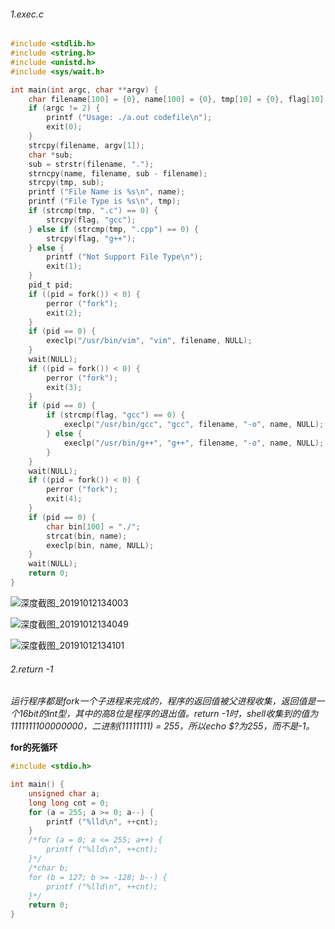 ###### 1.exec.c

```c
#include <stdlib.h>
#include <string.h>
#include <unistd.h>
#include <sys/wait.h>

int main(int argc, char **argv) {
    char filename[100] = {0}, name[100] = {0}, tmp[10] = {0}, flag[10] = {0};
    if (argc != 2) {
        printf ("Usage: ./a.out codefile\n");
        exit(0);
    }
    strcpy(filename, argv[1]);
    char *sub;
    sub = strstr(filename, ".");
    strncpy(name, filename, sub - filename);
    strcpy(tmp, sub);
    printf ("File Name is %s\n", name);
    printf ("File Type is %s\n", tmp);
    if (strcmp(tmp, ".c") == 0) {
        strcpy(flag, "gcc");
    } else if (strcmp(tmp, ".cpp") == 0) {
        strcpy(flag, "g++");
    } else {
        printf ("Not Support File Type\n");
        exit(1);
    }
    pid_t pid;
    if ((pid = fork()) < 0) {
        perror ("fork");
        exit(2);
    }
    if (pid == 0) {
        execlp("/usr/bin/vim", "vim", filename, NULL);
    }
    wait(NULL);
    if ((pid = fork()) < 0) {
        perror ("fork");
        exit(3);
    }
    if (pid == 0) {
        if (strcmp(flag, "gcc") == 0) {
            execlp("/usr/bin/gcc", "gcc", filename, "-o", name, NULL);
        } else {
            execlp("/usr/bin/g++", "g++", filename, "-o", name, NULL);
        }
    }
    wait(NULL);
    if ((pid = fork()) < 0) {
        perror ("fork");
        exit(4);
    }
    if (pid == 0) {
        char bin[100] = "./";
        strcat(bin, name);
        execlp(bin, name, NULL);
    }
    wait(NULL);
    return 0;
}
```

![深度截图_20191012134003](/home/lws/Pictures/深度截图_20191012134003.png)

![深度截图_20191012134049](/home/lws/Pictures/深度截图_20191012134049.png)

![深度截图_20191012134101](/home/lws/Pictures/深度截图_20191012134101.png)



###### 2.return -1

*运行程序都是fork一个子进程来完成的，程序的返回值被父进程收集，返回值是一个16bit的int型，其中的高8位是程序的退出值。return -1时，shell收集到的值为1111111100000000，二进制(11111111) = 255，所以echo $?为255，而不是-1。*

**for的死循环**

```c
#include <stdio.h>

int main() {
    unsigned char a;
    long long cnt = 0;
    for (a = 255; a >= 0; a--) {
        printf ("%lld\n", ++cnt);
    }
    /*for (a = 0; a <= 255; a++) {
        printf ("%lld\n", ++cnt);
    }*/
    /*char b;
    for (b = 127; b >= -128; b--) {
        printf ("%lld\n", ++cnt);
    }*/
    return 0;
}
```
